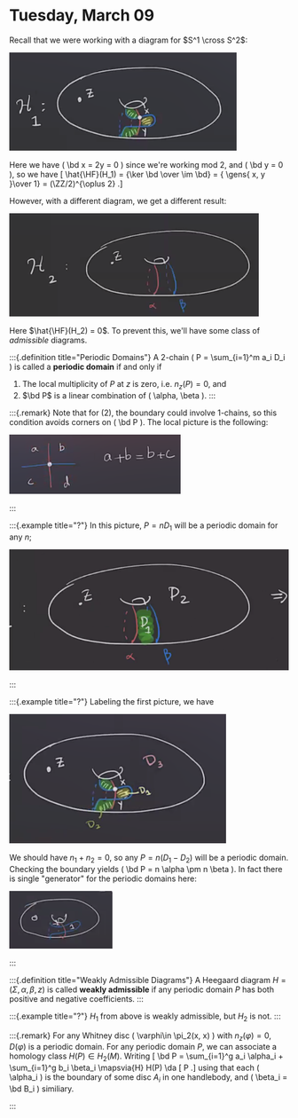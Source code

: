 # Tuesday, March 09

Recall that we were working with a diagram for $S^1 \cross S^2$:

![image_2021-03-09-11-14-10](figures/image_2021-03-09-11-14-10.png)

Here we have \( \bd x = 2y = 0 \) since we're working mod 2, and \( \bd y = 0 \), so we have
\[
\hat{\HF}(H_1) = {\ker \bd \over \im \bd} = { \gens{ x, y }\over 1} = (\ZZ/2)^{\oplus 2} 
.\]

However, with a different diagram, we get a different result:


![image_2021-03-09-11-15-46](figures/image_2021-03-09-11-15-46.png)

Here $\hat{\HF}(H_2) = 0$.
To prevent this, we'll have some class of *admissible* diagrams.


:::{.definition title="Periodic Domains"}
A 2-chain \( P = \sum_{i=1}^m a_i D_i \) is called a **periodic domain** if and only if 

1. The local multiplicity of $P$ at $z$ is zero, i.e. $n_z(P) = 0$, and
2. $\bd P$ is a linear combination of \( \alpha, \beta \).
:::

:::{.remark}
Note that for (2), the boundary could involve 1-chains, so this condition avoids corners on \( \bd P \).
The local picture is the following:

![image_2021-03-09-11-19-12](figures/image_2021-03-09-11-19-12.png)

:::


:::{.example title="?"}
In this picture, $P = nD_1$ will be a periodic domain for any $n$;

![image_2021-03-09-11-20-54](figures/image_2021-03-09-11-20-54.png)

:::


:::{.example title="?"}
Labeling the first picture, we have

![image_2021-03-09-11-21-32](figures/image_2021-03-09-11-21-32.png)

We should have $n_1 + n_2 = 0$, so any $P = n(D_1 - D_2)$ will be a periodic domain.
Checking the boundary yields \( \bd P = n \alpha \pm n \beta \).
In fact there is single "generator" for the periodic domains here:

![image_2021-03-09-11-23-43](figures/image_2021-03-09-11-23-43.png)

:::


:::{.definition title="Weakly Admissible Diagrams"}
A Heegaard diagram $H = ( \Sigma, \alpha, \beta, z)$ is called **weakly admissible** if any periodic domain $P$ has both positive and negative coefficients.
:::


:::{.example title="?"}
$H_1$ from above is weakly admissible, but $H_2$ is not.
:::


:::{.remark}
For any Whitney disc \( \varphi\in \pi_2(x, x) \) with $n_z( \varphi) = 0$, $D( \varphi)$ is a periodic domain.
For any periodic domain $P$, we can associate a homology class $H(P) \in H_2(M)$.
Writing
\[
\bd P = \sum_{i=1}^g a_i \alpha_i + \sum_{i=1}^g b_i \beta_i
\mapsvia{H} 
H(P) \da [ P 
.\]
using that each \( \alpha_i \) is the boundary of some disc $A_i$ in one handlebody, and \( \beta_i = \bd B_i \) similiary.

:::


